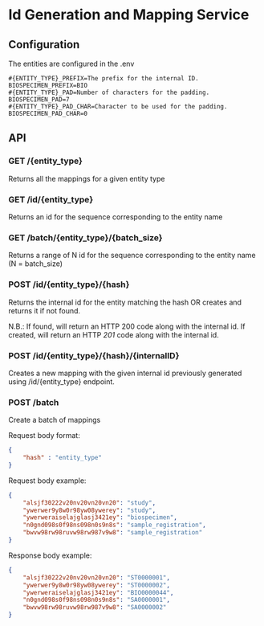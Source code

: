 # Id Generation and Mapping Service

## Configuration

The entities are configured in the .env

```properties
#{ENTITY_TYPE}_PREFIX=The prefix for the internal ID.
BIOSPECIMEN_PREFIX=BIO
#{ENTITY_TYPE}_PAD=Number of characters for the padding. 
BIOSPECIMEN_PAD=7
#{ENTITY_TYPE}_PAD_CHAR=Character to be used for the padding. 
BIOSPECIMEN_PAD_CHAR=0
```

## API

### GET /{entity_type}
Returns all the mappings for a given entity type

### GET /id/{entity_type}
Returns an id for the sequence corresponding to the entity name

### GET /batch/{entity_type}/{batch_size}
Returns a range of N id for the sequence corresponding to the entity name (N = batch_size)

### POST /id/{entity_type}/{hash}
Returns the internal id for the entity matching the hash OR creates and returns it if not found.

N.B.: If found, will return an HTTP 200 code along with the internal id.  If created, will return an HTTP *201* code along with the internal id.

### POST /id/{entity_type}/{hash}/{internalID}
Creates a new mapping with the given internal id previously generated using /id/{entity_type} endpoint.

### POST /batch
Create a batch of mappings

Request body format:

```json
{
    "hash" : "entity_type"
}
```

Request body example: 

```json
{
    "alsjf30222v20nv20vn20vn20": "study",
    "ywerwer9y8w0r98yw08ywerey": "study",
    "ywerweraiselajglasj3421ey": "biospecimen",
    "n0gnd098s0f98ns098n0s9n8s": "sample_registration",
    "bwvw98rw98ruvw98rw987v9w8": "sample_registration"
}
```

Response body example:

```json
{
    "alsjf30222v20nv20vn20vn20": "ST0000001",
    "ywerwer9y8w0r98yw08ywerey": "ST0000002",
    "ywerweraiselajglasj3421ey": "BIO0000044",
    "n0gnd098s0f98ns098n0s9n8s": "SA0000001",
    "bwvw98rw98ruvw98rw987v9w8": "SA0000002"
}
```